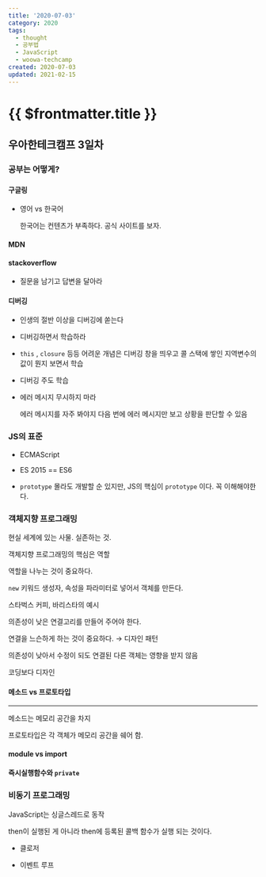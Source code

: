 ```yaml
---
title: '2020-07-03'
category: 2020
tags:
  - thought
  - 공부법
  - JavaScript
  - woowa-techcamp
created: 2020-07-03
updated: 2021-02-15
---
```


# {{ $frontmatter.title }}

## 우아한테크캠프 3일차

### 공부는 어떻게?

#### 구글링

- 영어 vs 한국어

  한국어는 컨텐츠가 부족하다. 공식 사이트를 보자.

#### MDN

#### stackoverflow

- 질문을 남기고 답변을 달아라

#### 디버깅

- 인생의 절반 이상을 디버깅에 쏟는다

- 디버깅하면서 학습하라

- `this` , `closure` 등등 어려운 개념은 디버깅 창을 띄우고 콜 스택에 쌓인 지역변수의 값이 뭔지 보면서 학습

- 디버깅 주도 학습

- 에러 메시지 무시하지 마라

  에러 메시지를 자주 봐야지 다음 번에 에러 메시지만 보고 상황을 판단할 수 있음

### JS의 표준

- ECMAScript

- ES 2015 == ES6

- `prototype` 몰라도 개발할 순 있지만, JS의 핵심이 `prototype` 이다. 꼭 이해해야한다.

### 객체지향 프로그래밍

현실 세계에 있는 사물. 실존하는 것.

객체지향 프로그래밍의 핵심은 역할

역할을 나누는 것이 중요하다.

`new` 키워드 생성자, 속성을 파라미터로 넣어서 객체를 만든다.

스타벅스 커피, 바리스타의 예시

의존성이 낮은 연결고리를 만들어 주어야 한다.

연결을 느슨하게 하는 것이 중요하다. → 디자인 패턴

의존성이 낮아서 수정이 되도 연결된 다른 객체는 영향을 받지 않음

코딩보다 디자인

#### 메소드 vs 프로토타입

---

메소드는 메모리 공간을 차지

프로토타입은 각 객체가 메모리 공간을 쉐어 함.

#### module vs import

#### 즉시실행함수와 `private`

### 비동기 프로그래밍

JavaScript는 싱글스레드로 동작

then이 실행된 게 아니라 then에 등록된 콜백 함수가 실행 되는 것이다.

- 클로저

- 이벤트 루프
